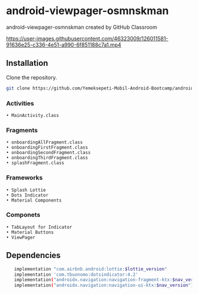 # android-viewpager-osmnskman
android-viewpager-osmnskman created by GitHub Classroom

https://user-images.githubusercontent.com/46323009/126011581-91636e25-c336-4e51-a990-6f851188c7a1.mp4
## Installation
Clone the repository.
```bash
git clone https://github.com/Yemeksepeti-Mobil-Android-Bootcamp/android-viewpager-osmnskman.git
```
### Activities
    • MainActivity.class   
    
### Fragments
    • onboardingAllFragment.class
    • onboardingFirstFragment.class
    • onboardingSecondFragment.class
    • onboardingThirdFragment.class
    • splashFragment.class    
### Frameworks
    • Splash Lottie
    • Dots Indicator
    • Material Components
### Componets
    • TabLayout for Indicator
    • Material Buttons
    • ViewPager    
## Dependencies

```bash
   implementation "com.airbnb.android:lottie:$lottie_version"
   implementation 'com.tbuonomo:dotsindicator:4.2'
   implementation("androidx.navigation:navigation-fragment-ktx:$nav_version")
   implementation("androidx.navigation:navigation-ui-ktx:$nav_version")
```




